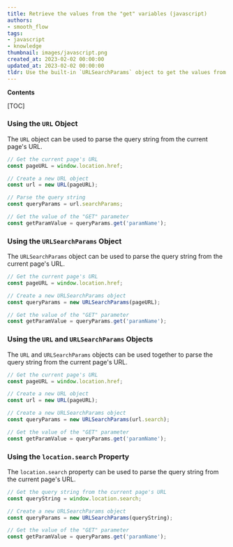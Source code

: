 ```yaml
---
title: Retrieve the values from the "get" variables (javascript)
authors:
- smooth_flow
tags:
- javascript
- knowledge
thumbnail: images/javascript.png
created_at: 2023-02-02 00:00:00
updated_at: 2023-02-02 00:00:00
tldr: Use the built-in `URLSearchParams` object to get the values from the GET parameters.
---
```


**Contents**

[TOC]

### Using the `URL` Object

The `URL` object can be used to parse the query string from the current page's URL.

```js
// Get the current page's URL
const pageURL = window.location.href;

// Create a new URL object
const url = new URL(pageURL);

// Parse the query string
const queryParams = url.searchParams;

// Get the value of the "GET" parameter
const getParamValue = queryParams.get('paramName');
```

### Using the `URLSearchParams` Object

The `URLSearchParams` object can be used to parse the query string from the current page's URL.

```js
// Get the current page's URL
const pageURL = window.location.href;

// Create a new URLSearchParams object
const queryParams = new URLSearchParams(pageURL);

// Get the value of the "GET" parameter
const getParamValue = queryParams.get('paramName');
```

### Using the `URL` and `URLSearchParams` Objects

The `URL` and `URLSearchParams` objects can be used together to parse the query string from the current page's URL.

```js
// Get the current page's URL
const pageURL = window.location.href;

// Create a new URL object
const url = new URL(pageURL);

// Create a new URLSearchParams object
const queryParams = new URLSearchParams(url.search);

// Get the value of the "GET" parameter
const getParamValue = queryParams.get('paramName');
```

### Using the `location.search` Property

The `location.search` property can be used to parse the query string from the current page's URL.

```js
// Get the query string from the current page's URL
const queryString = window.location.search;

// Create a new URLSearchParams object
const queryParams = new URLSearchParams(queryString);

// Get the value of the "GET" parameter
const getParamValue = queryParams.get('paramName');
```
